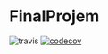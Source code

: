 # FinalProjem
![travis](https://travis-ci.com/MuratKatiklilar17/FinalProjem.svg?branch=master)
[![codecov](https://codecov.io/gh/ozMuratKatiklilar17/FinalProjem/branch/master/graph/badge.svg?token=R92R463JE9)](https://codecov.io/gh/MuratKatiklilar17/FinalProjem)
